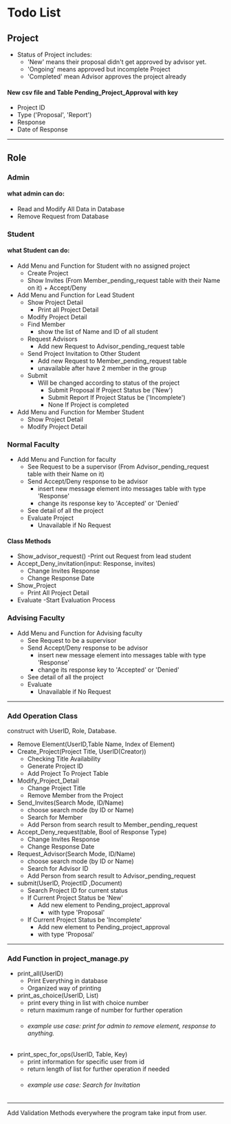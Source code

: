 # Todo List
## Project
- Status of Project includes:
  - 'New' means their proposal didn't get approved by advisor yet.
  - 'Ongoing' means approved but incomplete Project
  - 'Completed' mean Advisor approves the project already

#### New csv file and Table Pending_Project_Approval with key
  - Project ID
  - Type ('Proposal', 'Report')
  - Response
  - Date of Response
------------------------------------------------------------------------------------------------------------------------
## Role
### Admin
#### what admin can do:
- Read and Modify All Data in Database
- Remove Request from Database

### Student
#### what Student can do:
- Add Menu and Function for Student with no assigned project
  - Create Project
  - Show Invites (From Member_pending_request table with their Name on it) + Accept/Deny
- Add Menu and Function for Lead Student
  - Show Project Detail
    - Print all Project Detail
  - Modify Project Detail
  - Find Member
    - show the list of Name and ID of all student 
  - Request Advisors
    - Add new Request to Advisor_pending_request table
  - Send Project Invitation to Other Student
    - Add new Request to Member_pending_request table
    - unavailable after have 2 member in the group
  - Submit
    - Will be changed according to status of the project
      - Submit Proposal If Project Status be ('New')
      - Submit Report If Project Status be ('Incomplete')
      - None If Project is completed
- Add Menu and Function for Member Student
  - Show Project Detail
  - Modify Project Detail

### Normal Faculty
- Add Menu and Function for faculty
  - See Request to be a supervisor (From Advisor_pending_request table with their Name on it)
  - Send Accept/Deny response to be advisor
    - insert new message element into messages table with type 'Response'
    - change its response key to 'Accepted' or 'Denied'
  - See detail of all the project
  - Evaluate Project
    - Unavailable if No Request

#### Class Methods
- Show_advisor_request()
  -Print out Request from lead student
- Accept_Deny_invitation(input: Response, invites)
  - Change Invites Response
  - Change Response Date
- Show_Project
  - Print All Project Detail
- Evaluate
  -Start Evaluation Process

### Advising Faculty
- Add Menu and Function for Advising faculty
  - See Request to be a supervisor
  - Send Accept/Deny response to be advisor
    - insert new message element into messages table with type 'Response'
    - change its response key to 'Accepted' or 'Denied'
  - See detail of all the project
  - Evaluate
    - Unavailable if No Request

------------------------------------------------------------------------------------------------------------------------
### Add Operation Class
construct with UserID, Role, Database.
- Remove Element(UserID,Table Name, Index of Element)
- Create_Project(Project Title, UserID(Creator))
  - Checking Title Availability
  - Generate Project ID
  - Add Project To Project Table
- Modify_Project_Detail
  - Change Project Title
  - Remove Member from the Project
- Send_Invites(Search Mode, ID/Name)
  - choose search mode (by ID or Name)
  - Search for Member
  - Add Person from search result to Member_pending_request
- Accept_Deny_request(table, Bool of Response Type)
  - Change Invites Response
  - Change Response Date
- Request_Advisor(Search Mode, ID/Name)
  - choose search mode (by ID or Name)
  - Search for Advisor ID
  - Add Person from search result to Advisor_pending_request
- submit(UserID, ProjectID ,Document)
  - Search Project ID for current status
  - If Current Project Status be 'New'
    - Add new element to Pending_project_approval
      - with type 'Proposal'
  - If Current Project Status be 'Incomplete'
    - Add new element to Pending_project_approval
    - with type 'Proposal'
------------------------------------------------------------------------------------------------------------------------
### Add Function in project_manage.py
- print_all(UserID)
  - Print Everything in database
  - Organized way of printing
- print_as_choice(UserID, List)
  - print every thing in list with choice number
  - return maximum range of number for further operation
  - ###### example use case: print for admin to remove element, response to anything.
- print_spec_for_ops(UserID, Table, Key)
  - print information for specific user from id
  - return length of list for further operation if needed
  - ###### example use case: Search for Invitation
------------------------------------------------------------------------------------------------------------------------

Add Validation Methods everywhere the program take input from user.

